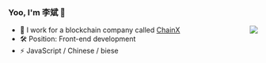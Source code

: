 ### Yoo, I'm 李斌 👋

<img align="right" src="https://github-readme-stats.vercel.app/api?username=limiu&show_icons=true&icon_color=CE1D2D&text_color=718096&bg_color=ffffff&hide_title=true" />

- 👔 I work for a blockchain company called [ChainX](https://chainx.org/)
- 🛠️ Position: Front-end development 
- ⚡ JavaScript / Chinese / biese 

